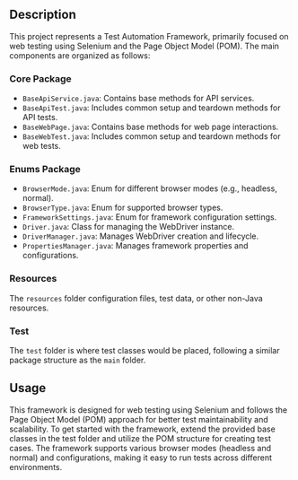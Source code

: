 ## Description

This project represents a Test Automation Framework, primarily focused on web testing using Selenium and the Page Object Model (POM). The main components are organized as follows:

### Core Package
- `BaseApiService.java`: Contains base methods for API services.
- `BaseApiTest.java`: Includes common setup and teardown methods for API tests.
- `BaseWebPage.java`: Contains base methods for web page interactions.
- `BaseWebTest.java`: Includes common setup and teardown methods for web tests.

### Enums Package
- `BrowserMode.java`: Enum for different browser modes (e.g., headless, normal).
- `BrowserType.java`: Enum for supported browser types.
- `FrameworkSettings.java`: Enum for framework configuration settings.
- `Driver.java`: Class for managing the WebDriver instance.
- `DriverManager.java`: Manages WebDriver creation and lifecycle.
- `PropertiesManager.java`: Manages framework properties and configurations.

### Resources
The `resources` folder configuration files, test data, or other non-Java resources.

### Test
The `test` folder is where test classes would be placed, following a similar package structure as the `main` folder.

## Usage
This framework is designed for web testing using Selenium and follows the Page Object Model (POM) approach for better test maintainability and scalability. 
To get started with the framework, extend the provided base classes in the test folder and utilize the POM structure for creating test cases. The framework supports various browser modes (headless and normal) and configurations, making it easy to run tests across different environments.
